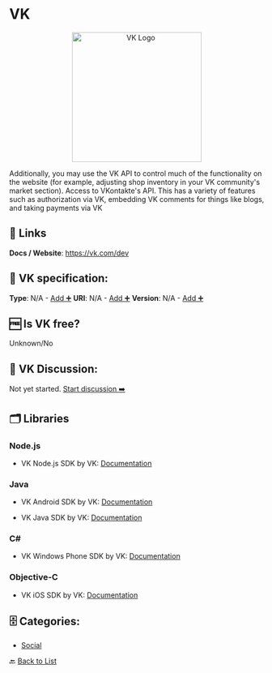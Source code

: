 # VK
<p align="center">
    <img width="256" src="https://raw.githubusercontent.com/apis-list/apis-list/main/apis/vk/logo_256x256.png" alt="VK Logo"/>
</p>
Additionally, you may use the VK API to control much of the functionality on the website (for example, adjusting shop inventory in your VK community&#x27;s market section). Access to VKontakte&#x27;s API. This has a variety of features such as authorization via VK, embedding VK comments for things like blogs, and taking payments via VK

##  🔗 Links
**Docs / Website**: https://vk.com/dev

## 🧬 VK specification:
**Type**: N/A - [Add ➕](https://github.com/apis-list/apis-list/edit/main/apis-list.yaml)
**URI**: N/A - [Add ➕](https://github.com/apis-list/apis-list/edit/main/apis-list.yaml)
**Version**: N/A - [Add ➕](https://github.com/apis-list/apis-list/edit/main/apis-list.yaml)

## 🆓 Is VK free?
 Unknown/No 

## 💬 VK Discussion:
Not yet started. [Start discussion ➡️](https://github.com/apis-list/apis-list/discussions/new)

## 🗂️ Libraries
### Node.js
- VK Node.js SDK by VK: [Documentation](https://github.com/VKCOM/node-vk-call)

### Java
- VK Android SDK by VK: [Documentation](https://github.com/VKCOM/vk-android-sdk)

- VK Java SDK by VK: [Documentation](https://github.com/VKCOM/vk-java-sdk)

### C#
- VK Windows Phone SDK by VK: [Documentation](https://github.com/VKCOM/vk-windowsphone-sdk)

### Objective-C
- VK iOS SDK by VK: [Documentation](https://github.com/VKCOM/vk-ios-sdk)


## 🗄️ Categories:
- [Social](https://github.com/apis-list/apis-list#social-)

🔙  [Back to List](https://github.com/apis-list/apis-list)
